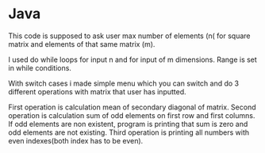 # Java

This code is supposed to ask user max number of elements (n( for square matrix and elements of that same matrix (m).

I used do while loops for input n and for input of m dimensions. Range is set in while conditions. 

With switch cases i made simple menu which you can switch and do 3 different operations with matrix that user has inputted.

First operation is calculation mean of secondary diagonal of matrix.
Second operation is calculation sum of odd elements on first row and first columns. If odd elements are non existent, program is printing that sum is zero and odd elements are not existing.
Third operation is printing all numbers with even indexes(both index has to be even).
